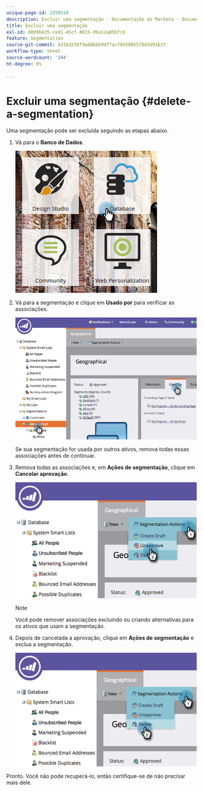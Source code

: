 ```yaml
---
unique-page-id: 2359510
description: Excluir uma segmentação - Documentação do Marketo - Documentação do produto
title: Excluir uma segmentação
exl-id: d8d9b435-ced1-45cf-8615-d6a12a85bfcd
feature: Segmentation
source-git-commit: 431bd258f9a68bbb9df7acf043085578d3d91b1f
workflow-type: tm+mt
source-wordcount: '104'
ht-degree: 0%

---
```


# Excluir uma segmentação {#delete-a-segmentation}

Uma segmentação pode ser excluída seguindo as etapas abaixo.

1. Vá para o **Banco de Dados**.

   ![](assets/image2017-3-28-14-3a55-3a26.png)

1. Vá para a segmentação e clique em **Usado por** para verificar as associações.

   ![](assets/image2017-3-28-15-3a51-3a8.png)

   Se sua segmentação for usada por outros ativos, remova todas essas associações antes de continuar.

1. Remova todas as associações e, em **Ações de segmentação**, clique em **Cancelar aprovação**.

   ![](assets/image2017-3-28-15-3a51-3a30.png)

   >[!NOTE]
   >
   >Você pode remover associações excluindo ou criando alternativas para os ativos que usam a segmentação.

1. Depois de cancelada a aprovação, clique em **Ações de segmentação** e exclua a segmentação.

   ![](assets/image2017-3-28-15-3a51-3a46.png)

Pronto. Você não pode recuperá-lo, então certifique-se de não precisar mais dele.
